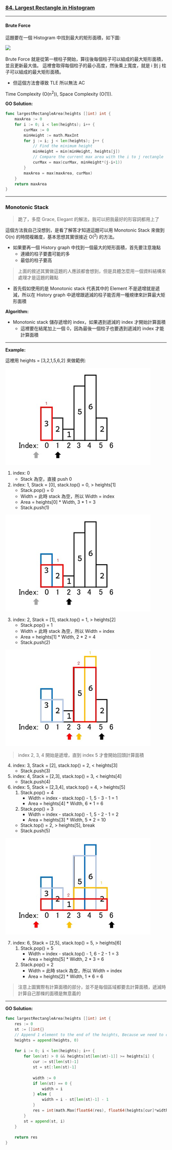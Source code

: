 ### [84. Largest Rectangle in Histogram]

[84. Largest Rectangle in Histogram]: https://leetcode.com/problems/largest-rectangle-in-histogram/

---

#### Brute Force

這題要在一個 Histogram 中找到最大的矩形面積，如下圖:

![](https://assets.leetcode.com/uploads/2021/01/04/histogram.jpg)

Brute Force 就是從第一根柱子開始，算往後每個柱子可以組成的最大矩形面積，並且更新最大值。
這裡會取得每個柱子的最小高度，然後乘上寬度，就是 i 到 j 柱子可以組成的最大矩形面積。

-   但這個方法會導致 TLE 所以無法 AC

Time Complexity (O(n<sup>2</sup>)), Space Complexity (O(1)).

**GO Solution:**
```go
func largestRectangleArea(heights []int) int {   
    maxArea := 0
    for i := 0; i < len(heights); i++ {
        curMax := 0
        minHeight := math.MaxInt
        for j := i; j < len(heights); j++ {
            // Find the minimum height
            minHeight = min(minHeight, heights[j])
            // Compare the current max area with the i to j rectangle
            curMax = max(curMax, minHeight*(j-i+1))
        }
        maxArea = max(maxArea, curMax)
    }
    return maxArea
}
```

---

### Monotonic Stack

> 跪了，多麼 Grace, Elegant 的解法，我可以把我最好的形容詞都用上了

這個方法我自己沒想到，是看了解答才知道這題可以用 Monotonic Stack 來做到 O(n) 的時間複雜度，基本思想其實很接近 O(<sup>2</sup>) 的方法。

-   如果要再一個 History graph 中找到一個最大的矩形面積，首先要注意幾點
    -   連續的柱子要盡可能的多
    -   最低的柱子要高

> 上面的敘述其實做這題的人應該都會想到，但是具體怎麼用一個資料結構來處理才是這題的難點

-	首先假如使用的是 Monotonic stack 代表其中的 Element 不是遞增就是遞減，所以在 History graph 中遞增跟遞減的柱子能否用一種規律來計算最大矩形面積

**Algorithm:**

-	Monotonic stack 儲存遞增的 index，如果遇到遞減的 index 才開始計算面積
	-	這裡要在結尾加上一個 0，因為最後一個柱子也要遇到遞減的 index 才能計算面積

---

**Example:**

這裡用 heights = [3,2,1,5,6,2] 來做範例:

![](/_image/84.Largest_Rectangle_in_Histogram/1.jpg)

1.	index: 0
	-	Stack 為空，直接 push 0
2.	index: 1, Stack = [0], stack.top() = 0, > heights[1]
	-	Stack.pop() = 0
	-	Width = 此時 stack 為空，所以 Width = index
	-	Area = heights[0] * Width, 3 * 1 = 3
	-	Stack.push(1)

![](/_image/84.Largest_Rectangle_in_Histogram/2.jpg)

3.	index: 2, Stack = [1], stack.top() = 1, > heights[2]
	-	Stack.pop() = 1
	-	Width = 此時 stack 為空，所以 Width = index
	-	Area = heights[1] * Width, 2 * 2 = 4
	-	Stack.push(2)

![](/_image/84.Largest_Rectangle_in_Histogram/3.jpg)

> index 2, 3, 4 開始是遞增，直到 index 5 才會開始回頭計算面積

4.	index: 3, Stack = [2], stack.top() = 2, < heights[3]
	-	Stack.push(3)
5.	index: 4, Stack = [2,3], stack.top() = 3, < heights[4]
	-	Stack.push(4)
6.	index: 5, Stack = [2,3,4], stack.top() = 4, > heights[5]
	1.	Stack.pop() = 4
		-	Width = index - stack.top() - 1, 5 - 3 - 1 = 1
		-	Area = heights[4] * Width, 6 * 1 = 6
	2.	Stack.pop() = 3
		-	Width = index - stack.top() - 1, 5 - 2 - 1 = 2
		-	Area = heights[3] * Width, 5 * 2 = 10
	-	Stack.top() = 2, > heights[5], break
	-	Stack.push(5)

![](/_image/84.Largest_Rectangle_in_Histogram/4.jpg)

7.	index: 6, Stack = [2,5], stack.top() = 5, > heights[6]
	1.	Stack.pop() = 5
		-	Width = index - stack.top() - 1, 6 - 2 - 1 = 3
		-	Area = heights[5] * Width, 2 * 3 = 6
	2.	Stack.pop() = 2
		-	Width = 此時 stack 為空，所以 Width = index
		-	Area = heights[2] * Width, 1 * 6 = 6

> 注意上圖實際有計算面積的部分，並不是每個區域都要去計算面積，遞減時計算自己那條的面積是無意義的

---

**GO Solution:**
```go
func largestRectangleArea(heights []int) int {   
	res := 0
	st := []int{}
    // Append 1 element to the end of the heights, Because we need to calculate the last element.
	heights = append(heights, 0)

	for i := 0; i < len(heights); i++ {
		for len(st) > 0 && heights[st[len(st)-1]] >= heights[i] {
			cur := st[len(st)-1]
			st = st[:len(st)-1]

			width := 0
			if len(st) == 0 {
				width = i
			} else {
				width = i - st[len(st)-1] - 1
			}
			res = int(math.Max(float64(res), float64(heights[cur]*width)))
		}
		st = append(st, i)
	}

	return res
}
```